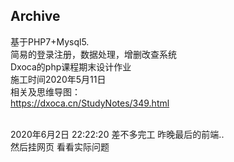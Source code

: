 ## Archive
基于PHP7+Mysql5.<br> 
简易的登录注册，数据处理，增删改查系统<br> 
Dxoca的php课程期末设计作业<br> 
施工时间2020年5月11日<br> 
相关及思维导图：<br> 
https://dxoca.cn/StudyNotes/349.html

<br>2020年6月2日 22:22:20
差不多完工 昨晚最后的前端..<br>
然后挂网页 看看实际问题

